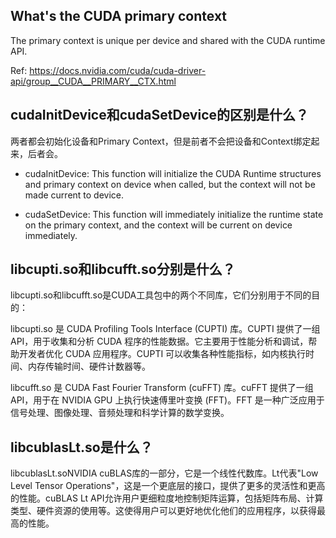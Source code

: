 ## What's the CUDA primary context

The primary context is unique per device and shared with the CUDA runtime API.

Ref: https://docs.nvidia.com/cuda/cuda-driver-api/group__CUDA__PRIMARY__CTX.html

## cudaInitDevice和cudaSetDevice的区别是什么？

两者都会初始化设备和Primary Context，但是前者不会把设备和Context绑定起来，后者会。

- cudaInitDevice: This function will initialize the CUDA Runtime structures and primary context on device when called, but the context will not be made current to device.

- cudaSetDevice: This function will immediately initialize the runtime state on the primary context, and the context will be current on device immediately.

## libcupti.so和libcufft.so分别是什么？

libcupti.so和libcufft.so是CUDA工具包中的两个不同库，它们分别用于不同的目的：

libcupti.so 是 CUDA Profiling Tools Interface (CUPTI) 库。CUPTI 提供了一组 API，用于收集和分析 CUDA 程序的性能数据。它主要用于性能分析和调试，帮助开发者优化 CUDA 应用程序。CUPTI 可以收集各种性能指标，如内核执行时间、内存传输时间、硬件计数器等。

libcufft.so 是 CUDA Fast Fourier Transform (cuFFT) 库。cuFFT 提供了一组 API，用于在 NVIDIA GPU 上执行快速傅里叶变换 (FFT)。FFT 是一种广泛应用于信号处理、图像处理、音频处理和科学计算的数学变换。

## libcublasLt.so是什么？

libcublasLt.soNVIDIA cuBLAS库的一部分，它是一个线性代数库。Lt代表"Low Level Tensor Operations"，这是一个更底层的接口，提供了更多的灵活性和更高的性能。cuBLAS Lt API允许用户更细粒度地控制矩阵运算，包括矩阵布局、计算类型、硬件资源的使用等。这使得用户可以更好地优化他们的应用程序，以获得最高的性能。
